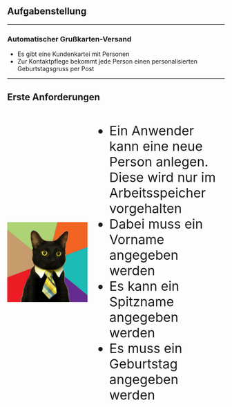 ## Aufgabenstellung

---

### Automatischer Grußkarten-Versand

- Es gibt eine Kundenkartei mit Personen
- Zur Kontaktpflege bekommt jede Person einen personalisierten Geburtstagsgruss per Post

---

## Erste Anforderungen

<div style="display:flex; align-items: center;">
    <div>
        <img src="./resources/business-cat_mirrored.jpg" alt="Business Cat" 
        style="width: 100%;" />
    </div>
    <div style="flex-grow: 1; display: flex; content-align: center; align-items: center; font-size: 30px;">
        <p>
            <ul>
              <li>Ein Anwender kann eine neue Person anlegen. Diese wird nur im Arbeitsspeicher vorgehalten</li>
              <li>Dabei muss ein Vorname angegeben werden</li>
              <li>Es kann ein Spitzname angegeben werden</li>
              <li>Es muss ein Geburtstag angegeben werden</li>
            </ul>
        </p>
    </div>
</div> 


